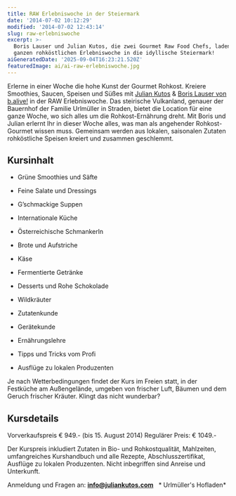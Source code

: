 ```yaml
---
title: RAW Erlebniswoche in der Steiermark
date: '2014-07-02 10:12:29'
modified: '2014-07-02 12:43:14'
slug: raw-erlebniswoche
excerpt: >-
  Boris Lauser und Julian Kutos, die zwei Gourmet Raw Food Chefs, laden zu einer
  ganzen rohköstlichen Erlebniswoche in die idyllische Steiermark!
aiGeneratedDate: '2025-09-04T16:23:21.520Z'
featuredImage: ai/ai-raw-erlebniswoche.jpg
---
```


Erlerne in einer Woche die hohe Kunst der Gourmet Rohkost. Kreiere Smoothies, Saucen, Speisen und Süßes mit [Julian Kutos](http://www.juliankutos.com) & [Boris Lauser von b.alive!](http://www.balive.org) in der RAW Erlebniswoche. Das steirische Vulkanland, genauer der Bauernhof der Familie Urlmüller in Straden, bietet die Location für eine ganze Woche, wo sich alles um die Rohkost-Ernährung dreht. Mit Boris und Julian erlernt Ihr in dieser Woche alles, was man als angehender Rohkost-Gourmet wissen muss. Gemeinsam werden aus lokalen, saisonalen Zutaten rohköstliche Speisen kreiert und zusammen geschlemmt.

## Kursinhalt

*   Grüne Smoothies und Säfte
*   Feine Salate und Dressings
*   G’schmackige Suppen
*   Internationale Küche
*   Österreichische Schmankerln
*   Brote und Aufstriche
*   Käse
*   Fermentierte Getränke
*   Desserts und Rohe Schokolade
*   Wildkräuter

*   Zutatenkunde
*   Gerätekunde
*   Ernährungslehre
*   Tipps und Tricks vom Profi
*   Ausflüge zu lokalen Produzenten

Je nach Wetterbedingungen findet der Kurs im Freien statt, in der Festküche am Außengelände, umgeben von frischer Luft, Bäumen und dem Geruch frischer Kräuter. Klingt das nicht wunderbar? [<!-- Image removed (no copyright): raw-erlebniswoche.jpg -->](https://www.veganblatt.com/i/raw-erlebniswoche.jpg)

## **Kursdetails**

Vorverkaufspreis € 949.- (bis 15. August 2014) Regulärer Preis: € 1049.-

Der Kurspreis inkludiert Zutaten in Bio- und Rohkostqualität, Mahlzeiten, umfangreiches Kurshandbuch und alle Rezepte, Abschlusszertifikat, Ausflüge zu lokalen Produzenten. Nicht inbegriffen sind Anreise und Unterkunft.

Anmeldung und Fragen an: **[info@juliankutos.com](mailto:info@juliankutos.com)**   <!-- Image removed (no copyright): Urlmüllers-300x200.jpg --> \* Urlmüller's Hofladen\*
